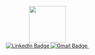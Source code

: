 <div id="header" align="center">
  <img src="https://olivier-simonneau.fr/img/logo.png" width="100"/>
  <div id="badges">
    <a href="https://www.linkedin.com/in/olivier-simonneau-pro/">
      <img src="https://img.shields.io/badge/LinkedIn-blue?style=for-the-badge&logo=linkedin&logoColor=white" alt="LinkedIn Badge"/>
    </a>
    <a href="mailto:pro@olivier-simonneau.fr">
      <img src="https://img.shields.io/badge/Gmail-red?style=for-the-badge&logo=gmail&logoColor=white" alt="Gmail Badge"/>
    </a>
     <img src="https://komarev.com/ghpvc/?OlivierS7&style=flat-square&color=blue" alt=""/>
  </div>
</div>
